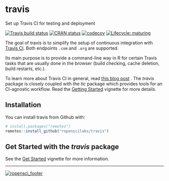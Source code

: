 # travis

Set up Travis CI for testing and deployment 
<!-- badges: start -->
[![Travis build status](https://img.shields.io/travis/ropenscilabs/travis/master?logo=travis&style=flat-square&label=Linux)](https://travis-ci.org/ropenscilabs/travis)
[![CRAN status](https://www.r-pkg.org/badges/version/travis)](https://cran.r-project.org/package=travis)
[![codecov](https://codecov.io/gh/ropenscilabs/travis/branch/master/graph/badge.svg)](https://codecov.io/gh/ropenscilabs/travis)
[![Lifecycle: maturing](https://img.shields.io/badge/lifecycle-maturing-blue.svg)](https://www.tidyverse.org/lifecycle/#maturing)
<!-- badges: end -->

The goal of travis is to simplify the setup of continuous integration with [Travis CI](https://travis-ci.org/).
Both endpoints `.com` and `.org` are supported.

Its main purpose is to provide a command-line way in R for certain Travis tasks that are usually done in the browser (build checking, cache deletion, build restarts, etc.).

To learn more about Travis CI in general, read [this blog post](http://mahugh.com/2016/09/02/travis-ci-for-test-automation/) .
The _travis_ package is closely coupled with the _tic_ package which provides tools for an CI-agnostic workflow.
Read the [Getting Started](https://ropenscilabs/tic/articles/tic.html#prerequisites) vignette for more details.

## Installation

You can install travis from Github with:

``` r
# install.packages("remotes")
remotes::install_github("ropenscilabs/travis")
```

## Get Started with the _travis_ package

See the [Get Started](https://ropenscilabs.github.io/travis/articles/travis.html) vignette for more information.

---

[![ropensci_footer](https://ropensci.org/public_images/ropensci_footer.png)](https://ropensci.org)
